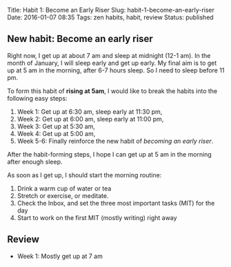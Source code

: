 Title: Habit 1: Become an Early Riser
Slug: habit-1-become-an-early-riser
Date: 2016-01-07 08:35
Tags: zen habits, habit, review
Status: published

## New habit: Become an early riser

Right now, I get up at about 7 am and sleep at midnight (12-1 am). In the month of January, I will sleep early and get up early. My final aim is to get up at 5 am in the morning, after 6-7 hours sleep. So I need to sleep before 11 pm.

To form this habit of **rising at 5am**, I would like to break the habits into the following easy steps:

1. Week 1: Get up at 6:30 am, sleep early at 11:30 pm,
2. Week 2: Get up at 6:00 am, sleep early at 11:00 pm,
3. Week 3: Get up at 5:30 am,
4. Week 4: Get up at 5:00 am,
5. Week 5-6: Finally reinforce the new habit of *becoming an early riser*.

After the habit-forming steps, I hope I can get up at 5 am in the morning after enough sleep.

As soon as I get up, I should start the morning routine:

1. Drink a warm cup of water or tea
2. Stretch or exercise, or meditate.
3. Check the Inbox, and set the three most important tasks (MIT) for the day
4. Start to work on the first MIT (mostly writing) right away

## Review

* Week 1: Mostly get up at 7 am

